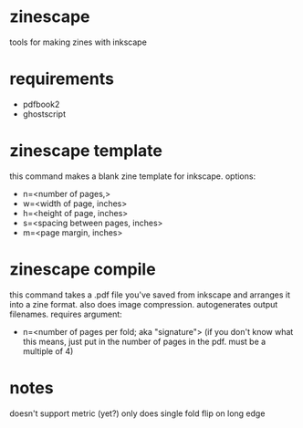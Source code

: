 # zinescape
tools for making zines with inkscape

# requirements
- pdfbook2 
- ghostscript

# zinescape template

this command makes a blank zine template for inkscape. options:

- n=<number of pages,>
- w=<width of page, inches>
- h=<height of page, inches>
- s=<spacing between pages, inches>
- m=<page margin, inches>

# zinescape compile

this command takes a .pdf file you've saved from inkscape and arranges it into a zine format. also does image compression. autogenerates output filenames. requires argument:

- n=<number of pages per fold; aka "signature"> (if you don't know what this means, just put in the number of pages in the pdf. must be a multiple of 4)

# notes
doesn't support metric (yet?)
only does single fold flip on long edge
